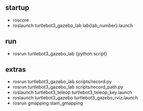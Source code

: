 ## startup
- roscore
- roslaunch turtlebot3_gazebo_lab lab{lab_number}.launch

## run
- rosrun turtlebot3_gazebo_lab {python script}

## extras
- rosrun turtlebot3_gazebo_lab scripts/record.py
- rosrun turtlebot3_gazebo_lab scripts/record_path.py
- roslaunch turtlebot3_teleop turtlebot3_teleop_key.launch
- roslaunch turtlebot3_gazebo turtlebot3_gazebo_rviz.launch
- rosrun gmapping slam_gmapping
